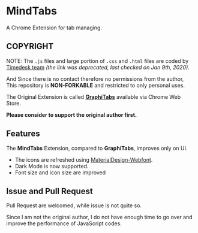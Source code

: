 # MindTabs

A Chrome Extension for tab managing.

## COPYRIGHT

NOTE: The `.js` files and large portion of `.css` and `.html` files are coded by [Timedesk team](www.timedesk.org) *(the link was deprecated, last checked on Jan 9th, 2020)*.

And Since there is no contact therefore no permissions from the author, This repository is **NON-FORKABLE** and restricted to only personal uses.

The Original Extension is called [**GraphiTabs**](https://chrome.google.com/webstore/detail/graphitabs/dcfclemgmkccmnpgnldhldjmflphkimp) available via Chrome Web Store.

**Please consider to support the original author first.**

## Features

The **MindTabs** Extension, compared to **GraphiTabs**, improves only on UI.
- The icons are refreshed using [MaterialDesign-Webfont](https://github.com/Templarian/MaterialDesign-Webfont).
- Dark Mode is now supported.
- Font size and icon size are improved

## Issue and Pull Request

Pull Request are welcomed, while issue is not quite so.

Since I am not the original author, I do not have enough time to go over and improve the performance of JavaScript codes.
